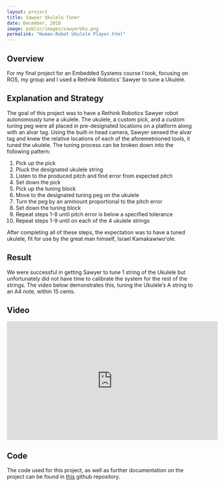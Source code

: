 ```yaml
---
layout: project
title: Sawyer Ukulele Tuner
date: December, 2018
image: public/images/sawyerUku.png
permalink: "Human-Robot Ukulele Player.html"
---
```


## Overview
For my final project for an Embedded Systems course I took, focusing on ROS, my group and I used a Rethink Robotics’ Sawyer to tune a Ukulele.

## Explanation and Strategy
The goal of this project was to have a Rethink Robotics Sawyer robot autonomously tune a ukulele. The ukulele, a custom pick, and a custom tuning peg were all placed in pre-designated locations on a platform along with an alvar tag. Using the built-in head camera, Sawyer sensed the alvar tag and knew the relative locations of each of the aforemetnioned tools, it tuned the ukulele. The tuning process can be broken down into the following pattern:

1. Pick up the pick
2. Pluck the designated ukulele string
3. Listen to the produced pitch and find error from expected pitch
4. Set down the pick
5. Pick up the tuning block
6. Move to the designated tuning peg on the ukulele
7. Turn the peg by an ammount proportional to the pitch error
8. Set down the tuning block
9. Repeat steps 1-8 until pitch error is below a specified tolerance
10. Repeat steps 1-9 until on each of the 4 ukulele strings

After completing all of these steps, the expectation was to have a tuned ukulele, fit for use by the great man himself, Israel Kamakawiwoʻole.

## Result
We were successful in getting Sawyer to tune 1 string of the Ukulele but unfortunately did not have time to calibrate the system for the rest of the strings. The video below demonstrates this, tuning the Ukulele’s A string to an A4 note, within 15 cents.

## Video
<div align="center">
  <iframe width="560" height="315" src="https://www.youtube-nocookie.com/embed/4mWf8OjD35Y" frameborder="0" allow="accelerometer; autoplay; encrypted-media; gyroscope; picture-in-picture" allowfullscreen></iframe>
</div>

## Code
The code used for this project, as well as further documentation on the project can be found in [this](https://github.com/zigzaugg/rosukulele) github repository.



